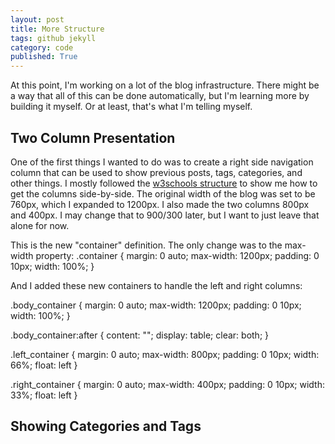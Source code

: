 ```yaml
---
layout: post
title: More Structure
tags: github jekyll
category: code
published: True
---
```


At this point, I'm working on a lot of the blog infrastructure. There might be a way that all of this can be done automatically, but I'm learning more by building it myself. Or at least, that's what I'm telling myself.

## Two Column Presentation

One of the first things I wanted to do was to create a right side navigation column that can be used to show previous posts, tags, categories, and other things. I mostly followed the [w3schools structure](https://www.w3schools.com/howto/howto_css_blog_layout.asp) to show me how to get the columns side-by-side. The original width of the blog was set to be 760px, which I expanded to 1200px. I also made the two columns 800px and 400px. I may change that to 900/300 later, but I want to just leave that alone for now.

This is the new "container" definition. The only change was to the max-width property:
    .container {
      margin: 0 auto;
      max-width: 1200px;
      padding: 0 10px;
      width: 100%;
    }

And I added these new containers to handle the left and right columns:

.body_container {
  margin: 0 auto;
  max-width: 1200px;
  padding: 0 10px;
  width: 100%;
}

.body_container:after {
  content: "";
  display: table;
  clear: both;
}

.left_container {
  margin: 0 auto;
  max-width: 800px;
  padding: 0 10px;
  width: 66%;
  float: left
}

.right_container {
  margin: 0 auto;
  max-width: 400px;
  padding: 0 10px;
  width: 33%;
  float: left
}

## Showing Categories and Tags

